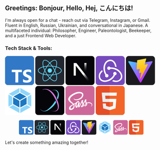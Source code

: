 ## Greetings: Bonjour, Hello, Hej, こんにちは!
I'm always open for a chat - reach out via Telegram, Instagram, or Gmail. Fluent in English, Russian, Ukrainian, and conversational in Japanese. A multifaceted individual: Philosopher, Engineer, Paleontologist, Beekeeper, and a just Frontend Web Developer.

### Tech Stack & Tools:
![TypeScript](./icons/ts.svg) ![React](./icons/react.svg) ![NextJS](./icons/nextjs.svg) ![Redux](./icons/redux.svg) ![Vite](./icons/vite.svg) ![Webpack](./icons/webpack.svg) ![StyleX](./icons/stylex.svg) ![SASS](./icons/sass.svg) ![HTML5](./icons/html.svg)

<p align="center">
    <img src="./icons/ts.svg" height=48/>
    <img src="./icons/react.svg" height=48/>
    <img src="./icons/nextjs.svg" height=48/>
    <img src="./icons/redux.svg" height=48/>
    <img src="./icons/vite.svg" height=48/>
    <img src="./icons/webpack.svg" height=48/>
    <img src="./icons/sass.svg" height=48/>
    <img src="./icons/html.svg" height=48/>
</p>

Let's create something amazing together!